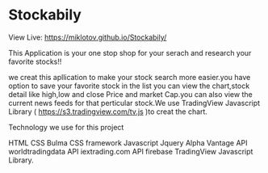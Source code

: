 # Stockabily
View Live:   https://miklotov.github.io/Stockabily/




This Application is your one stop shop for your  serach and research your favorite stocks!!

we creat this apllication to make your stock search more easier.you have option to save your favorite  stock in the list
you can view the chart,stock detail like high,low and close Price and market Cap.you can also view the current news feeds for that perticular stock.We use TradingView Javascript Library ( https://s3.tradingview.com/tv.js )to creat the chart.

Technology we use for this project

HTML
CSS
Bulma CSS framework
Javascript
Jquery
Alpha Vantage API
worldtradingdata API
iextrading.com API
firebase
TradingView Javascript Library.



